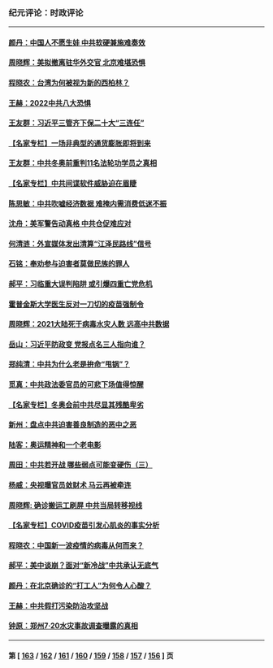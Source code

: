 ### 纪元评论：时政评论
---
#### [颜丹：中国人不愿生娃 中共软硬兼施难奏效](../../pages/nsc1025/n13531251.md) 
#### [周晓辉：美拟撤离驻华外交官 北京难堪恐惧](../../pages/nsc1025/n13531021.md) 
#### [程晓农：台湾为何被视为新的西柏林？](../../pages/nsc1025/n13529520.md) 
#### [王赫：2022中共八大恐惧](../../pages/nsc1025/n13529411.md) 
#### [王友群：习近平三管齐下保二十大“三连任”](../../pages/nsc1025/n13529377.md) 
#### [【名家专栏】一场非典型的通货膨胀即将到来](../../pages/nsc1025/n13528442.md) 
#### [王友群：中共冬奥前重判11名法轮功学员之真相](../../pages/nsc1025/n13527091.md) 
#### [【名家专栏】中共间谍软件威胁迫在眉睫](../../pages/nsc1025/n13528445.md) 
#### [陈思敏：中共吹嘘经济数据 难掩内需消费低迷不振](../../pages/nsc1025/n13527852.md) 
#### [沈舟：美军警告动真格 中共仓促难应对](../../pages/nsc1025/n13527030.md) 
#### [何清涟：外宣媒体发出清算“江泽民路线”信号](../../pages/nsc1025/n13527023.md) 
#### [石铭：奉劝参与迫害者莫做民族的罪人](../../pages/nsc1025/n13527193.md) 
#### [郝平：习临重大误判陷阱 或引爆四重亡党危机](../../pages/nsc1025/n13526988.md) 
#### [霍普金斯大学医生反对一刀切的疫苗强制令](../../pages/nsc1025/n13526330.md) 
#### [周晓辉：2021大陆死于病毒水灾人数 远高中共数据](../../pages/nsc1025/n13526714.md) 
#### [岳山：习近平防政变 党报点名三人指向谁？](../../pages/nsc1025/n13526464.md) 
#### [郑纯清：中共为什么老是拚命“甩锅”？](../../pages/nsc1025/n13525872.md) 
#### [觅真：中共政法委官员的可悲下场值得惊醒](../../pages/nsc1025/n13525634.md) 
#### [【名家专栏】冬奥会前中共尽显其残酷卑劣](../../pages/nsc1025/n13524318.md) 
#### [新州：盘点中共迫害善良制造的恶中之恶](../../pages/nsc1025/n13523764.md) 
#### [陆客：奥运精神和一个老电影](../../pages/nsc1025/n13523697.md) 
#### [周田：中共若开战 哪些弱点可能变硬伤（三）](../../pages/nsc1025/n13522967.md) 
#### [杨威：央视曝官员敛财术 马云再被牵连](../../pages/nsc1025/n13523140.md) 
#### [周晓辉: 确诊搬运工刷屏 中共当局转移视线](../../pages/nsc1025/n13523084.md) 
#### [【名家专栏】COVID疫苗引发心肌炎的事实分析](../../pages/nsc1025/n13522726.md) 
#### [程晓农：中国新一波疫情的病毒从何而来？](../../pages/nsc1025/n13522970.md) 
#### [郝平：美中谈崩？面对“新冷战”中共承认无底气](../../pages/nsc1025/n13523008.md) 
#### [颜丹：在北京确诊的“打工人”为何令人心酸？](../../pages/nsc1025/n13522997.md) 
#### [王赫：中共假打污染防治攻坚战](../../pages/nsc1025/n13522272.md) 
#### [钟原：郑州7·20水灾事故调查曝露的真相](../../pages/nsc1025/n13521987.md) 

---
#### 第 [ [163](./163.md) / [162](./162.md) / [161](./161.md) / [160](./160.md) / [159](./159.md) / [158](./158.md) / [157](./157.md) / [156](./156.md) ] 页
